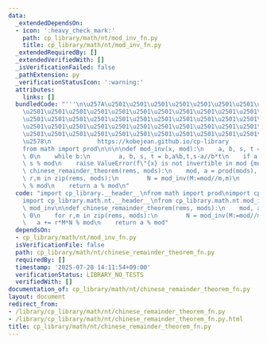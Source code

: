 ```yaml
---
data:
  _extendedDependsOn:
  - icon: ':heavy_check_mark:'
    path: cp_library/math/nt/mod_inv_fn.py
    title: cp_library/math/nt/mod_inv_fn.py
  _extendedRequiredBy: []
  _extendedVerifiedWith: []
  _isVerificationFailed: false
  _pathExtension: py
  _verificationStatusIcon: ':warning:'
  attributes:
    links: []
  bundledCode: "'''\n\u257A\u2501\u2501\u2501\u2501\u2501\u2501\u2501\u2501\u2501\u2501\
    \u2501\u2501\u2501\u2501\u2501\u2501\u2501\u2501\u2501\u2501\u2501\u2501\u2501\
    \u2501\u2501\u2501\u2501\u2501\u2501\u2501\u2501\u2501\u2501\u2501\u2501\u2501\
    \u2501\u2501\u2501\u2501\u2501\u2501\u2501\u2501\u2501\u2501\u2501\u2501\u2501\
    \u2501\u2501\u2501\u2501\u2501\u2501\u2501\u2501\u2501\u2501\u2501\u2501\u2501\
    \u2578\n             https://kobejean.github.io/cp-library               \n'''\n\
    from math import prod\n\n\n\ndef mod_inv(x, mod):\n    a, b, s, t = x, mod, 1,\
    \ 0\n    while b:\n        a, b, s, t = b,a%b,t,s-a//b*t\n    if a == 1: return\
    \ s % mod\n    raise ValueError(f\"{x} is not invertible in mod {mod}\")\n\ndef\
    \ chinese_remainder_theorem(rems, mods):\n    mod, a = prod(mods), 0\n    for\
    \ r,m in zip(rems, mods):\n        N = mod_inv(M:=mod//m,m)\n        a += r*M*N\
    \ % mod\n    return a % mod\n"
  code: "import cp_library.__header__\nfrom math import prod\nimport cp_library.math.__header__\n\
    import cp_library.math.nt.__header__\nfrom cp_library.math.nt.mod_inv_fn import\
    \ mod_inv\n\ndef chinese_remainder_theorem(rems, mods):\n    mod, a = prod(mods),\
    \ 0\n    for r,m in zip(rems, mods):\n        N = mod_inv(M:=mod//m,m)\n     \
    \   a += r*M*N % mod\n    return a % mod"
  dependsOn:
  - cp_library/math/nt/mod_inv_fn.py
  isVerificationFile: false
  path: cp_library/math/nt/chinese_remainder_theorem_fn.py
  requiredBy: []
  timestamp: '2025-07-28 14:11:54+09:00'
  verificationStatus: LIBRARY_NO_TESTS
  verifiedWith: []
documentation_of: cp_library/math/nt/chinese_remainder_theorem_fn.py
layout: document
redirect_from:
- /library/cp_library/math/nt/chinese_remainder_theorem_fn.py
- /library/cp_library/math/nt/chinese_remainder_theorem_fn.py.html
title: cp_library/math/nt/chinese_remainder_theorem_fn.py
---
```

